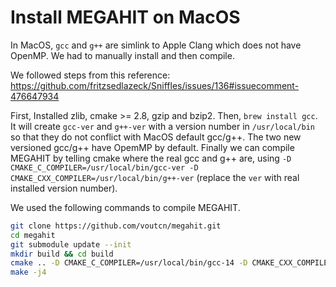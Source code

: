 # Install MEGAHIT on MacOS

In MacOS, `gcc` and `g++` are simlink to Apple Clang which does not have OpenMP. We had to manually install and then compile.

We followed steps from this reference: https://github.com/fritzsedlazeck/Sniffles/issues/136#issuecomment-476647934

First, Installed zlib, cmake >= 2.8, gzip and bzip2.
Then, `brew install gcc`. It will create  `gcc-ver` and `g++-ver` with a version number in `/usr/local/bin` so that they do not conflict with MacOS default gcc/g++. The two new versioned gcc/g++ have OpemMP by default. Finally we can compile MEGAHIT by telling cmake where the real gcc and g++ are, using `-D CMAKE_C_COMPILER=/usr/local/bin/gcc-ver -D CMAKE_CXX_COMPILER=/usr/local/bin/g++-ver` (replace the `ver` with real installed version number).

We used the following commands to compile MEGAHIT.
```sh
git clone https://github.com/voutcn/megahit.git
cd megahit
git submodule update --init
mkdir build && cd build
cmake .. -D CMAKE_C_COMPILER=/usr/local/bin/gcc-14 -D CMAKE_CXX_COMPILER=/usr/local/bin/g++-14 -D CMAKE_BUILD_TYPE=Release
make -j4
```

